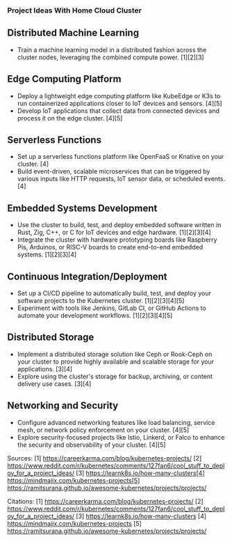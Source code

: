 ### Project Ideas With Home Cloud Cluster

## Distributed Machine Learning
- Train a machine learning model in a distributed fashion across the cluster nodes, leveraging the combined compute power. [1][2][3]

## Edge Computing Platform
- Deploy a lightweight edge computing platform like KubeEdge or K3s to run containerized applications closer to IoT devices and sensors. [4][5]
- Develop IoT applications that collect data from connected devices and process it on the edge cluster. [4][5]

## Serverless Functions
- Set up a serverless functions platform like OpenFaaS or Knative on your cluster. [4]
- Build event-driven, scalable microservices that can be triggered by various inputs like HTTP requests, IoT sensor data, or scheduled events. [4]

## Embedded Systems Development
- Use the cluster to build, test, and deploy embedded software written in Rust, Zig, C++, or C for IoT devices and edge hardware. [1][2][3][4]
- Integrate the cluster with hardware prototyping boards like Raspberry Pis, Arduinos, or RISC-V boards to create end-to-end embedded systems. [1][2][3][4]

## Continuous Integration/Deployment
- Set up a CI/CD pipeline to automatically build, test, and deploy your software projects to the Kubernetes cluster. [1][2][3][4][5]
- Experiment with tools like Jenkins, GitLab CI, or GitHub Actions to automate your development workflows. [1][2][3][4][5]

## Distributed Storage
- Implement a distributed storage solution like Ceph or Rook-Ceph on your cluster to provide highly available and scalable storage for your applications. [3][4]
- Explore using the cluster's storage for backup, archiving, or content delivery use cases. [3][4]

## Networking and Security
- Configure advanced networking features like load balancing, service mesh, or network policy enforcement on your cluster. [4][5]
- Explore security-focused projects like Istio, Linkerd, or Falco to enhance the security and observability of your cluster. [4][5]

Sources:
[1] https://careerkarma.com/blog/kubernetes-projects/
[2] https://www.reddit.com/r/kubernetes/comments/127fan6/cool_stuff_to_deploy_for_a_project_ideas/
[3] https://learnk8s.io/how-many-clusters[4] https://mindmajix.com/kubernetes-projects[5] https://ramitsurana.github.io/awesome-kubernetes/projects/projects/

Citations:
[1] https://careerkarma.com/blog/kubernetes-projects/
[2] https://www.reddit.com/r/kubernetes/comments/127fan6/cool_stuff_to_deploy_for_a_project_ideas/
[3] https://learnk8s.io/how-many-clusters
[4] https://mindmajix.com/kubernetes-projects
[5] https://ramitsurana.github.io/awesome-kubernetes/projects/projects/